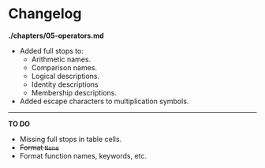 # Changelog

**./chapters/05-operators.md**
* Added full stops to:
	* Arithmetic names.
	* Comparison names.
	* Logical descriptions.
	* Identity descriptions
	* Membership descriptions.
* Added escape characters to multiplication symbols.

---

**TO DO**
* Missing full stops in table cells.
* ~~Format `None`~~
* Format function names, keywords, etc.